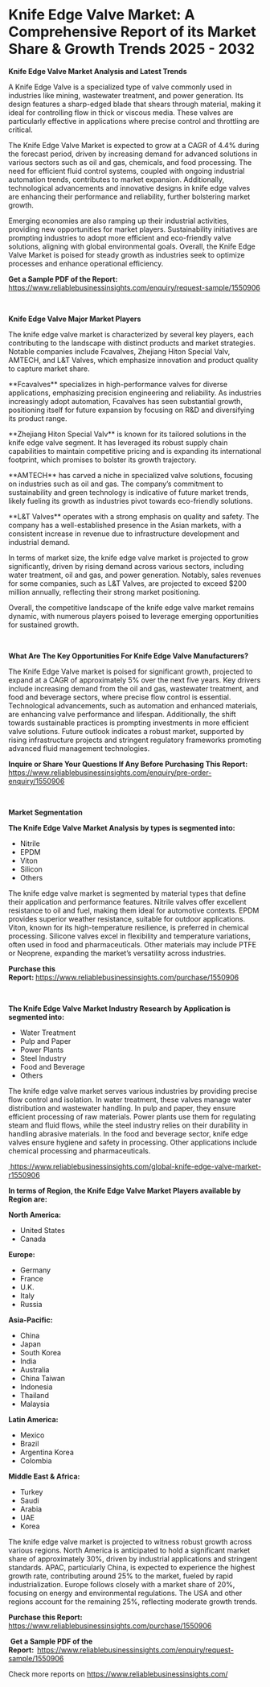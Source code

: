 <p><h1>Knife Edge Valve Market: A Comprehensive Report of its Market Share & Growth Trends 2025 - 2032</h1></p><p><strong>Knife Edge Valve Market Analysis and Latest Trends</strong></p>
<p><p>A Knife Edge Valve is a specialized type of valve commonly used in industries like mining, wastewater treatment, and power generation. Its design features a sharp-edged blade that shears through material, making it ideal for controlling flow in thick or viscous media. These valves are particularly effective in applications where precise control and throttling are critical.</p><p>The Knife Edge Valve Market is expected to grow at a CAGR of 4.4% during the forecast period, driven by increasing demand for advanced solutions in various sectors such as oil and gas, chemicals, and food processing. The need for efficient fluid control systems, coupled with ongoing industrial automation trends, contributes to market expansion. Additionally, technological advancements and innovative designs in knife edge valves are enhancing their performance and reliability, further bolstering market growth.</p><p>Emerging economies are also ramping up their industrial activities, providing new opportunities for market players. Sustainability initiatives are prompting industries to adopt more efficient and eco-friendly valve solutions, aligning with global environmental goals. Overall, the Knife Edge Valve Market is poised for steady growth as industries seek to optimize processes and enhance operational efficiency.</p></p>
<p><strong>Get a Sample PDF of the Report:&nbsp;</strong> <a href="https://www.reliablebusinessinsights.com/enquiry/request-sample/1550906?utm_campaign=2226&utm_medium=2&utm_source=Github&utm_content=ia&utm_term=16022025&utm_id=knife-edge-valve">https://www.reliablebusinessinsights.com/enquiry/request-sample/1550906</a></p>
<p>&nbsp;</p>
<p><strong>Knife Edge Valve Major Market Players</strong></p>
<p><p>The knife edge valve market is characterized by several key players, each contributing to the landscape with distinct products and market strategies. Notable companies include Fcavalves, Zhejiang Hiton Special Valv, AMTECH, and L&T Valves, which emphasize innovation and product quality to capture market share. </p><p>**Fcavalves** specializes in high-performance valves for diverse applications, emphasizing precision engineering and reliability. As industries increasingly adopt automation, Fcavalves has seen substantial growth, positioning itself for future expansion by focusing on R&D and diversifying its product range.</p><p>**Zhejiang Hiton Special Valv** is known for its tailored solutions in the knife edge valve segment. It has leveraged its robust supply chain capabilities to maintain competitive pricing and is expanding its international footprint, which promises to bolster its growth trajectory.</p><p>**AMTECH** has carved a niche in specialized valve solutions, focusing on industries such as oil and gas. The company’s commitment to sustainability and green technology is indicative of future market trends, likely fueling its growth as industries pivot towards eco-friendly solutions.</p><p>**L&T Valves** operates with a strong emphasis on quality and safety. The company has a well-established presence in the Asian markets, with a consistent increase in revenue due to infrastructure development and industrial demand.</p><p>In terms of market size, the knife edge valve market is projected to grow significantly, driven by rising demand across various sectors, including water treatment, oil and gas, and power generation. Notably, sales revenues for some companies, such as L&T Valves, are projected to exceed $200 million annually, reflecting their strong market positioning.</p><p>Overall, the competitive landscape of the knife edge valve market remains dynamic, with numerous players poised to leverage emerging opportunities for sustained growth.</p></p>
<p>&nbsp;</p>
<p><strong>What Are The Key Opportunities For Knife Edge Valve Manufacturers?</strong></p>
<p><p>The Knife Edge Valve market is poised for significant growth, projected to expand at a CAGR of approximately 5% over the next five years. Key drivers include increasing demand from the oil and gas, wastewater treatment, and food and beverage sectors, where precise flow control is essential. Technological advancements, such as automation and enhanced materials, are enhancing valve performance and lifespan. Additionally, the shift towards sustainable practices is prompting investments in more efficient valve solutions. Future outlook indicates a robust market, supported by rising infrastructure projects and stringent regulatory frameworks promoting advanced fluid management technologies.</p></p>
<p><strong>Inquire or Share Your Questions If Any Before Purchasing This Report:</strong> <a href="https://www.reliablebusinessinsights.com/enquiry/pre-order-enquiry/1550906?utm_campaign=2226&utm_medium=2&utm_source=Github&utm_content=ia&utm_term=16022025&utm_id=knife-edge-valve">https://www.reliablebusinessinsights.com/enquiry/pre-order-enquiry/1550906</a></p>
<p>&nbsp;</p>
<p><strong>Market Segmentation</strong></p>
<p><strong>The Knife Edge Valve Market Analysis by types is segmented into:</strong></p>
<p><ul><li>Nitrile</li><li>EPDM</li><li>Viton</li><li>Silicon</li><li>Others</li></ul></p>
<p><p>The knife edge valve market is segmented by material types that define their application and performance features. Nitrile valves offer excellent resistance to oil and fuel, making them ideal for automotive contexts. EPDM provides superior weather resistance, suitable for outdoor applications. Viton, known for its high-temperature resilience, is preferred in chemical processing. Silicone valves excel in flexibility and temperature variations, often used in food and pharmaceuticals. Other materials may include PTFE or Neoprene, expanding the market’s versatility across industries.</p></p>
<p><strong>Purchase this Report:&nbsp;</strong><a href="https://www.reliablebusinessinsights.com/purchase/1550906?utm_campaign=2226&utm_medium=2&utm_source=Github&utm_content=ia&utm_term=16022025&utm_id=knife-edge-valve">https://www.reliablebusinessinsights.com/purchase/1550906</a></p>
<p>&nbsp;</p>
<p><strong>The Knife Edge Valve Market Industry Research by Application is segmented into:</strong></p>
<p><ul><li>Water Treatment</li><li>Pulp and Paper</li><li>Power Plants</li><li>Steel Industry</li><li>Food and Beverage</li><li>Others</li></ul></p>
<p><p>The knife edge valve market serves various industries by providing precise flow control and isolation. In water treatment, these valves manage water distribution and wastewater handling. In pulp and paper, they ensure efficient processing of raw materials. Power plants use them for regulating steam and fluid flows, while the steel industry relies on their durability in handling abrasive materials. In the food and beverage sector, knife edge valves ensure hygiene and safety in processing. Other applications include chemical processing and pharmaceuticals.</p></p>
<p><a href="https://www.reliablebusinessinsights.com/global-knife-edge-valve-market-r1550906?utm_campaign=2226&utm_medium=2&utm_source=Github&utm_content=ia&utm_term=16022025&utm_id=knife-edge-valve">&nbsp;https://www.reliablebusinessinsights.com/global-knife-edge-valve-market-r1550906</a></p>
<p><strong>In terms of Region, the Knife Edge Valve Market Players available by Region are:</strong></p>
<p>
    <p> <strong> North America: </strong>
        <ul>
            <li>United States</li>
            <li>Canada</li>
        </ul>
        </p> 
    <p> <strong> Europe: </strong>
        <ul>
            <li>Germany</li>
            <li>France</li>
            <li>U.K.</li>
            <li>Italy</li>
            <li>Russia</li>
        </ul>
        </p> 
    <p> <strong> Asia-Pacific: </strong>
        <ul>
            <li>China</li>
            <li>Japan</li>
            <li>South Korea</li>
            <li>India</li>
            <li>Australia</li>
            <li>China Taiwan</li>
            <li>Indonesia</li>
            <li>Thailand</li>
            <li>Malaysia</li>
        </ul>
        </p> 
    <p> <strong> Latin America: </strong>
        <ul>
            <li>Mexico</li>
            <li>Brazil</li>
            <li>Argentina Korea</li>
            <li>Colombia</li>
        </ul>
        </p> 
    <p> <strong> Middle East & Africa: </strong>
        <ul>
            <li>Turkey</li>
            <li>Saudi</li>
            <li>Arabia</li>
            <li>UAE</li>
            <li>Korea</li>
        </ul>
    </p>
    </p>
<p><p>The knife edge valve market is projected to witness robust growth across various regions. North America is anticipated to hold a significant market share of approximately 30%, driven by industrial applications and stringent standards. APAC, particularly China, is expected to experience the highest growth rate, contributing around 25% to the market, fueled by rapid industrialization. Europe follows closely with a market share of 20%, focusing on energy and environmental regulations. The USA and other regions account for the remaining 25%, reflecting moderate growth trends.</p></p>
<p><strong>Purchase this Report: </strong><a href="https://www.reliablebusinessinsights.com/purchase/1550906?utm_campaign=2226&utm_medium=2&utm_source=Github&utm_content=ia&utm_term=16022025&utm_id=knife-edge-valve">https://www.reliablebusinessinsights.com/purchase/1550906</a></p>
<p>&nbsp;<strong>Get a Sample PDF of the Report:&nbsp;&nbsp;</strong><a href="https://www.reliablebusinessinsights.com/enquiry/request-sample/1550906?utm_campaign=2226&utm_medium=2&utm_source=Github&utm_content=ia&utm_term=16022025&utm_id=knife-edge-valve">https://www.reliablebusinessinsights.com/enquiry/request-sample/1550906</a></p>
<p><strong></strong></p>
<p>Check more reports on <a href="https://www.reliablebusinessinsights.com/?utm_campaign=2226&utm_medium=2&utm_source=Github&utm_content=ia&utm_term=16022025&utm_id=knife-edge-valve">https://www.reliablebusinessinsights.com/</a></p>